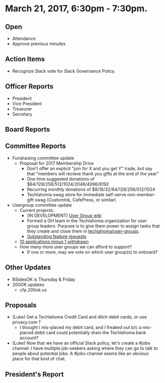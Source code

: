 # March 21, 2017, 6:30pm - 7:30pm.

## Open
* Attendance
* Approve previous minutes

## Action Items
* Recognize Slack vote for Slack Governance Policy. 

## Officer Reports
* President
* Vice President
* Treasurer
* Secretary

## Board Reports

## Committee Reports
* Fundraising committee update
  * Proposal for 2017 Membership Drive
    * Don't offer an explicit "join for X and you get Y" trade, but say that "members will recieve thank you gifts at the end of the year"
    * One time suggested donations of $64/128/256/512/1024/2048/4096/8192
    * Recurring monthly donations of $8/16/32/64/128/256/512/1024
    * Techlahoma swag store for immediate self-serve non-member-gift swag (CustomInk, CafePress, or similar)
* Usergroup committee update
  * Current projects:
    * (IN DEVELOPMENT) [User Group wiki](https://github.com/techlahoma/user-groups/wiki)
    * Formed a GH team in the Techlahoma organization for user group leaders. Purpose is to give them power to assign tasks that they create and close them in [techlahoma/user-groups](https://github.com/techlahoma/user-groups/).
    * [Outstanding feature requests](https://github.com/techlahoma/user-groups/issues?q=is%3Aissue+is%3Aopen+label%3A%22feature+request%22)
  * [10 applications minus 1 withdrawn](https://gist.github.com/seejessicacode/b9122dff8b2b381470aeac5a3771a272)
  * How many more user groups we can afford to support?
    * If one or more, may we vote on which user group(s) to onboard?

## Other Updates
* BSidesOK is Thursday & Friday
* 200OK updates
  * cfp.200ok.us

## Proposals
* (Luke) Get a Techlahoma Credit Card and ditch debit cards, or use privacy.com ?
  * I thought I mis-placed my debit card, and I freaked out b/c a mis-placed debit card could potentially drain the Techlahoma bank account?
* (Luke) Now that we have an official Slack policy, let's create a #jobs channel. I have multiple job-seekers asking where they can go to talk to people about potential jobs. A #jobs channel seems like an obvious place for that kind of chat.
  
## President's Report 
